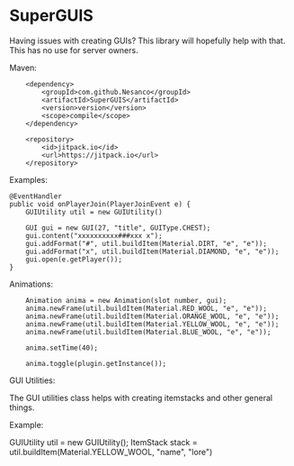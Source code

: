 # SuperGUIS
Having issues with creating GUIs? This library will hopefully help with that.
This has no use for server owners.

Maven:
        
        <dependency>
            <groupId>com.github.Nesanco</groupId>
            <artifactId>SuperGUIS</artifactId>
            <version>version</version>
            <scope>compile</scope>
        </dependency>
        
        <repository>
            <id>jitpack.io</id>
            <url>https://jitpack.io</url>
        </repository>
        
Examples:

    @EventHandler
    public void onPlayerJoin(PlayerJoinEvent e) {
        GUIUtility util = new GUIUtility()
    
        GUI gui = new GUI(27, "title", GUIType.CHEST);
        gui.content("xxxxxxxxxx###xxx x");
        gui.addFormat("#", util.buildItem(Material.DIRT, "e", "e"));
        gui.addFormat("x", util.buildItem(Material.DIAMOND, "e", "e"));
        gui.open(e.getPlayer());
    }
    
Animations:

        Animation anima = new Animation(slot number, gui);
        anima.newFrame(util.buildItem(Material.RED_WOOL, "e", "e"));
        anima.newFrame(util.buildItem(Material.ORANGE_WOOL, "e", "e"));
        anima.newFrame(util.buildItem(Material.YELLOW_WOOL, "e", "e"));
        anima.newFrame(util.buildItem(Material.BLUE_WOOL, "e", "e"));

        anima.setTime(40);

        anima.toggle(plugin.getInstance());
        
GUI Utilities:

The GUI utilities class helps with creating itemstacks and other general things.

Example:

GUIUtility util = new GUIUtility(); 
ItemStack stack = util.buildItem(Material.YELLOW_WOOL, "name", "lore")

